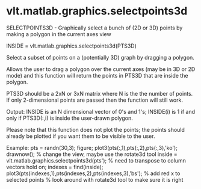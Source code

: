 # vlt.matlab.graphics.selectpoints3d

  SELECTPOINTS3D - Graphically select a bunch of (2D or 3D) points by making a polygon in the current axes view
 
   INSIDE = vlt.matlab.graphics.selectpoints3d(PTS3D)
 
   Select a subset of points on a (potentially 3D) graph by dragging a polygon.
 
   Allows the user to drag a polygon over the current axes (may be in 3D or 2D mode)
   and this function will return the points in PTS3D that are inside the polygon.
 
   PTS3D should be a 2xN or 3xN matrix where N is the the number of points. If only
   2-dimensional points are passed then the function will still work.
 
   Output:  INSIDE is an N dimensional vector of 0's and 1's; INSIDE(i) is 1 if and only
   if PTS3D(:,i) is inside the user-drawn polygon.
 
   Please note that this function does not plot the points; the points should already be
   plotted if you want them to be visible to the user.
 
   Example:
      pts = randn(30,3);
      figure;
      plot3(pts(:,1),pts(:,2),pts(:,3),'ko'); drawnow();
      % change the view, maybe use the rotate3d tool
      inside = vlt.matlab.graphics.selectpoints3d(pts'); % need to transpose to column vectors
      hold on;
      indexes = find(inside);
      plot3(pts(indexes,1),pts(indexes,2),pts(indexes,3),'bs'); % add red x to selected points
      % look around with rotate3d tool to make sure it is right
